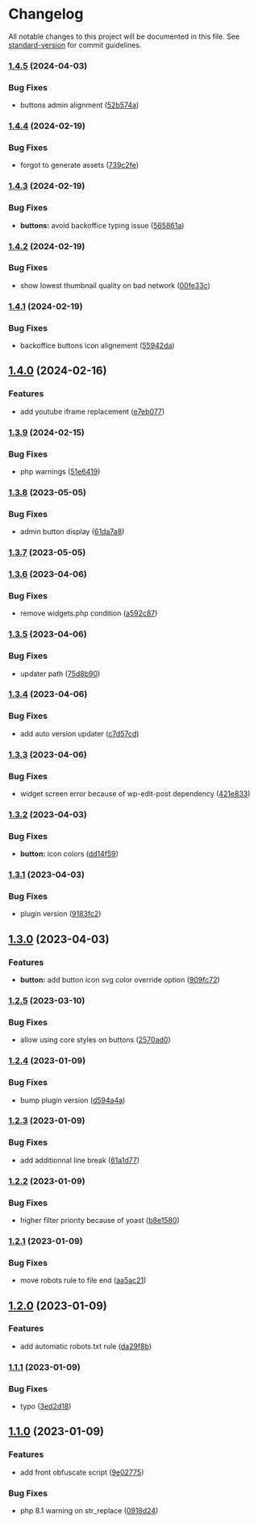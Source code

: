# Changelog

All notable changes to this project will be documented in this file. See [standard-version](https://github.com/conventional-changelog/standard-version) for commit guidelines.

### [1.4.5](https://gitlab.consertotech.pro/lycanthrop/wordpress/core-blocks-enhancer/compare/v1.4.4...v1.4.5) (2024-04-03)


### Bug Fixes

* buttons admin alignment ([52b574a](https://gitlab.consertotech.pro/lycanthrop/wordpress/core-blocks-enhancer/commit/52b574a6ad7effd4a308f612e305eff26e9d12c0))

### [1.4.4](https://gitlab.consertotech.pro/lycanthrop/wordpress/core-blocks-enhancer/compare/v1.4.3...v1.4.4) (2024-02-19)


### Bug Fixes

* forgot to generate assets ([739c2fe](https://gitlab.consertotech.pro/lycanthrop/wordpress/core-blocks-enhancer/commit/739c2fe3edbbfb29792a43fc2c2bd496f3bf3016))

### [1.4.3](https://gitlab.consertotech.pro/lycanthrop/wordpress/core-blocks-enhancer/compare/v1.4.2...v1.4.3) (2024-02-19)


### Bug Fixes

* **buttons:** avoid backoffice typing issue ([565861a](https://gitlab.consertotech.pro/lycanthrop/wordpress/core-blocks-enhancer/commit/565861a3a699b90313b4815455d706dcdf7d936b))

### [1.4.2](https://gitlab.consertotech.pro/lycanthrop/wordpress/core-blocks-enhancer/compare/v1.4.1...v1.4.2) (2024-02-19)


### Bug Fixes

* show lowest thumbnail quality on bad network ([00fe33c](https://gitlab.consertotech.pro/lycanthrop/wordpress/core-blocks-enhancer/commit/00fe33c807143ad89394bf62de3d8b44c0ee8c1f))

### [1.4.1](https://gitlab.consertotech.pro/lycanthrop/wordpress/core-blocks-enhancer/compare/v1.4.0...v1.4.1) (2024-02-19)


### Bug Fixes

* backoffice buttons icon alignement ([55942da](https://gitlab.consertotech.pro/lycanthrop/wordpress/core-blocks-enhancer/commit/55942da9ebb1f8fc80db631686598b41f0c8f4ab))

## [1.4.0](https://gitlab.consertotech.pro/lycanthrop/wordpress/core-blocks-enhancer/compare/v1.3.9...v1.4.0) (2024-02-16)


### Features

* add youtube iframe replacement ([e7eb077](https://gitlab.consertotech.pro/lycanthrop/wordpress/core-blocks-enhancer/commit/e7eb077dfd646de07fbe8bae41267dc46f9b2de6))

### [1.3.9](https://gitlab.consertotech.pro/lycanthrop/wordpress/core-blocks-enhancer/compare/v1.3.8...v1.3.9) (2024-02-15)


### Bug Fixes

* php warnings ([51e6419](https://gitlab.consertotech.pro/lycanthrop/wordpress/core-blocks-enhancer/commit/51e641991b43fb3cfcca7923ca40f5dfa39f3ec3))

### [1.3.8](https://gitlab.consertotech.pro/lycanthrop/wordpress/core-blocks-enhancer/compare/v1.3.7...v1.3.8) (2023-05-05)


### Bug Fixes

* admin button display ([61da7a8](https://gitlab.consertotech.pro/lycanthrop/wordpress/core-blocks-enhancer/commit/61da7a82cf2f6d8108d0ad04a167846ada60fa03))

### [1.3.7](https://gitlab.consertotech.pro/lycanthrop/wordpress/core-blocks-enhancer/compare/v1.3.6...v1.3.7) (2023-05-05)

### [1.3.6](https://gitlab.consertotech.pro/lycanthrop/wordpress/core-blocks-enhancer/compare/v1.3.5...v1.3.6) (2023-04-06)


### Bug Fixes

* remove widgets.php condition ([a592c87](https://gitlab.consertotech.pro/lycanthrop/wordpress/core-blocks-enhancer/commit/a592c87ddf3c540116cdf1d23a4d6c495956a775))

### [1.3.5](https://gitlab.consertotech.pro/lycanthrop/wordpress/core-blocks-enhancer/compare/v1.3.4...v1.3.5) (2023-04-06)


### Bug Fixes

* updater path ([75d8b90](https://gitlab.consertotech.pro/lycanthrop/wordpress/core-blocks-enhancer/commit/75d8b900042e7ffc3b49d7abe9a6cd7033fd4a68))

### [1.3.4](https://gitlab.consertotech.pro/lycanthrop/wordpress/core-blocks-enhancer/compare/v1.3.3...v1.3.4) (2023-04-06)


### Bug Fixes

* add auto version updater ([c7d57cd](https://gitlab.consertotech.pro/lycanthrop/wordpress/core-blocks-enhancer/commit/c7d57cdb4f08add2e48eb4da4ea603b750780863))

### [1.3.3](https://gitlab.consertotech.pro/lycanthrop/wordpress/core-blocks-enhancer/compare/v1.3.2...v1.3.3) (2023-04-06)


### Bug Fixes

* widget screen error because of wp-edit-post dependency ([421e833](https://gitlab.consertotech.pro/lycanthrop/wordpress/core-blocks-enhancer/commit/421e8337208270c173bc138e606503885cf72069))

### [1.3.2](https://gitlab.consertotech.pro/lycanthrop/wordpress/core-blocks-enhancer/compare/v1.3.1...v1.3.2) (2023-04-03)


### Bug Fixes

* **button:** icon colors ([dd14f59](https://gitlab.consertotech.pro/lycanthrop/wordpress/core-blocks-enhancer/commit/dd14f59795e8a916658a512774d7147eb9365355))

### [1.3.1](https://gitlab.consertotech.pro/lycanthrop/wordpress/core-blocks-enhancer/compare/v1.3.0...v1.3.1) (2023-04-03)


### Bug Fixes

* plugin version ([9183fc2](https://gitlab.consertotech.pro/lycanthrop/wordpress/core-blocks-enhancer/commit/9183fc28c58aa208a22be6776a83ce3eb6aa3952))

## [1.3.0](https://gitlab.consertotech.pro/lycanthrop/wordpress/core-blocks-enhancer/compare/v1.2.5...v1.3.0) (2023-04-03)


### Features

* **button:** add button icon svg color override option ([909fc72](https://gitlab.consertotech.pro/lycanthrop/wordpress/core-blocks-enhancer/commit/909fc72011d4a95464a858323b03148b0d5945cc))

### [1.2.5](https://gitlab.consertotech.pro/lycanthrop/wordpress/core-blocks-enhancer/compare/v1.2.4...v1.2.5) (2023-03-10)


### Bug Fixes

* allow using core styles on buttons ([2570ad0](https://gitlab.consertotech.pro/lycanthrop/wordpress/core-blocks-enhancer/commit/2570ad0c4d2f8f1547555413655d2e6d67a98ecc))

### [1.2.4](https://gitlab.consertotech.pro/lycanthrop/wordpress/core-blocks-enhancer/compare/v1.2.3...v1.2.4) (2023-01-09)


### Bug Fixes

* bump plugin version ([d594a4a](https://gitlab.consertotech.pro/lycanthrop/wordpress/core-blocks-enhancer/commit/d594a4a5ee99c49879e4d564793017952b36c763))

### [1.2.3](https://gitlab.consertotech.pro/lycanthrop/wordpress/core-blocks-enhancer/compare/v1.2.2...v1.2.3) (2023-01-09)


### Bug Fixes

* add additionnal line break ([61a1d77](https://gitlab.consertotech.pro/lycanthrop/wordpress/core-blocks-enhancer/commit/61a1d77101403932ecc90fb7f16578d29593f4d3))

### [1.2.2](https://gitlab.consertotech.pro/lycanthrop/wordpress/core-blocks-enhancer/compare/v1.2.1...v1.2.2) (2023-01-09)


### Bug Fixes

* higher filter priority because of yoast ([b8e1580](https://gitlab.consertotech.pro/lycanthrop/wordpress/core-blocks-enhancer/commit/b8e158096f9fe057b4372b877679d036733ff841))

### [1.2.1](https://gitlab.consertotech.pro/lycanthrop/wordpress/core-blocks-enhancer/compare/v1.2.0...v1.2.1) (2023-01-09)


### Bug Fixes

* move robots rule to file end ([aa5ac21](https://gitlab.consertotech.pro/lycanthrop/wordpress/core-blocks-enhancer/commit/aa5ac21802bbb6ed63911596a01ee012c3619105))

## [1.2.0](https://gitlab.consertotech.pro/lycanthrop/wordpress/core-blocks-enhancer/compare/v1.1.1...v1.2.0) (2023-01-09)


### Features

* add automatic robots.txt rule ([da29f8b](https://gitlab.consertotech.pro/lycanthrop/wordpress/core-blocks-enhancer/commit/da29f8b825a813b87905f70cd0fb8c912433a30b))

### [1.1.1](https://gitlab.consertotech.pro/lycanthrop/wordpress/core-blocks-enhancer/compare/v1.1.0...v1.1.1) (2023-01-09)


### Bug Fixes

* typo ([3ed2d18](https://gitlab.consertotech.pro/lycanthrop/wordpress/core-blocks-enhancer/commit/3ed2d18791f14524d068505bcee86f75dc9be3f4))

## [1.1.0](https://gitlab.consertotech.pro/lycanthrop/wordpress/core-blocks-enhancer/compare/v1.0.3...v1.1.0) (2023-01-09)


### Features

* add front obfuscate script ([9e02775](https://gitlab.consertotech.pro/lycanthrop/wordpress/core-blocks-enhancer/commit/9e02775ab6946f0bc45540eb871afc1b76431ec5))


### Bug Fixes

* php 8.1 warning on str_replace ([0918d24](https://gitlab.consertotech.pro/lycanthrop/wordpress/core-blocks-enhancer/commit/0918d2462010ab66c4a54e6f1c005d2534ec29bb))
